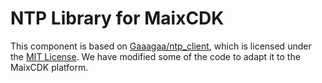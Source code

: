 # NTP Library for MaixCDK

This component is based on [Gaaagaa/ntp_client](https://github.com/Gaaagaa/ntp_client), which is licensed under the [MIT License](./Gaaagaa_ntp_client/LICENSE). We have modified some of the code to adapt it to the MaixCDK platform.





